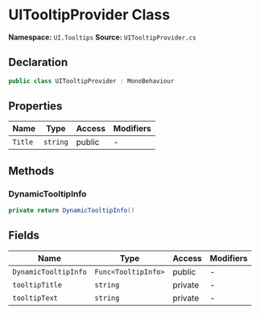 # UITooltipProvider Class

**Namespace:** `UI.Tooltips`
**Source:** `UITooltipProvider.cs`

## Declaration

```csharp
public class UITooltipProvider : MonoBehaviour
```

## Properties

| Name | Type | Access | Modifiers |
|------|------|--------|-----------|
| `Title` | `string` | public | - |

## Methods

### DynamicTooltipInfo

```csharp
private return DynamicTooltipInfo()
```

## Fields

| Name | Type | Access | Modifiers |
|------|------|--------|-----------|
| `DynamicTooltipInfo` | `Func<TooltipInfo>` | public | - |
| `tooltipTitle` | `string` | private | - |
| `tooltipText` | `string` | private | - |

